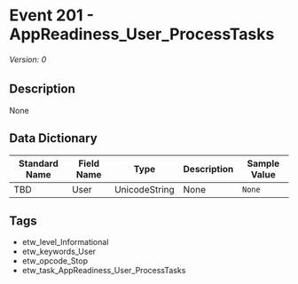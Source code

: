 # Event 201 - AppReadiness_User_ProcessTasks
###### Version: 0

## Description
None

## Data Dictionary
|Standard Name|Field Name|Type|Description|Sample Value|
|---|---|---|---|---|
|TBD|User|UnicodeString|None|`None`|

## Tags
* etw_level_Informational
* etw_keywords_User
* etw_opcode_Stop
* etw_task_AppReadiness_User_ProcessTasks